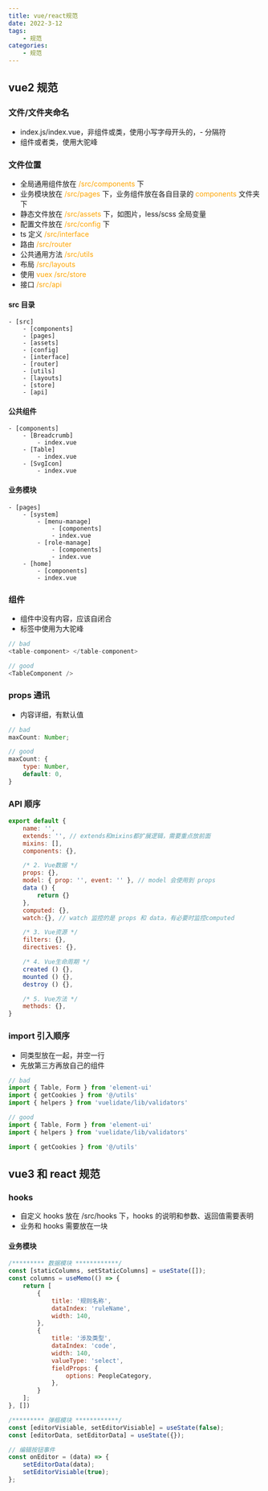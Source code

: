 ```yaml
---
title: vue/react规范
date: 2022-3-12
tags:
    - 规范
categories:
    - 规范
---
```


## vue2 规范

### 文件/文件夹命名

- index.js/index.vue，非组件或类，使用小写字母开头的，- 分隔符
- 组件或者类，使用大驼峰

### 文件位置

- 全局通用组件放在 <font color="orange">/src/components</font> 下
- 业务模块放在 <font color="orange">/src/pages</font> 下，业务组件放在各自目录的 <font color="orange">components</font> 文件夹下
- 静态文件放在 <font color="orange">/src/assets</font> 下，如图片，less/scss 全局变量
- 配置文件放在 <font color="orange">/src/config</font> 下
- ts 定义 <font color="orange">/src/interface</font>
- 路由 <font color="orange">/src/router</font>
- 公共通用方法 <font color="orange">/src/utils</font>
- 布局 <font color="orange">/src/layouts</font>
- 使用 <font color="orange">vuex</font> <font color="orange">/src/store</font>
- 接口 <font color="orange">/src/api</font>

#### src 目录

```
- [src]
    - [components]
    - [pages]
    - [assets]
    - [config]
    - [interface]
    - [router]
    - [utils]
    - [layouts]
    - [store]
    - [api]
```

#### 公共组件

```
- [components]
    - [Breadcrumb]
        - index.vue
    - [Table]
        - index.vue
    - [SvgIcon]
        - index.vue
```

#### 业务模块

```
- [pages]
    - [system]
        - [menu-manage]
            - [components]
            - index.vue
        - [role-manage]
            - [components]
            - index.vue
    - [home]
        - [components]
        - index.vue
```

### 组件

- 组件中没有内容，应该自闭合
- 标签中使用为大驼峰
  
```js
// bad
<table-component> </table-component>

// good
<TableComponent />
```

### props 通讯

- 内容详细，有默认值
  
```js
// bad
maxCount: Number;

// good
maxCount: {
    type: Number,
    default: 0,
}
```

### API 顺序

```js
export default {
    name: '',
    extends: '', // extends和mixins都扩展逻辑，需要重点放前面
    mixins: [],   
    components: {},

    /* 2. Vue数据 */
    props: {},
    model: { prop: '', event: '' }, // model 会使用到 props
    data () {
        return {}
    },
    computed: {},
    watch:{}, // watch 监控的是 props 和 data，有必要时监控computed

    /* 3. Vue资源 */
    filters: {},
    directives: {},

    /* 4. Vue生命周期 */
    created () {},
    mounted () {},
    destroy () {},

    /* 5. Vue方法 */
    methods: {}, 
}
```

### import 引入顺序

- 同类型放在一起，并空一行
- 先放第三方再放自己的组件
  
```js
// bad
import { Table, Form } from 'element-ui'
import { getCookies } from '@/utils'
import { helpers } from 'vuelidate/lib/validators'

// good
import { Table, Form } from 'element-ui'
import { helpers } from 'vuelidate/lib/validators'

import { getCookies } from '@/utils'
```

## vue3 和 react 规范

### hooks

- 自定义 hooks 放在 /src/hooks 下，hooks 的说明和参数、返回值需要表明
- 业务和 hooks 需要放在一块

#### 业务模块

```js
/********* 数据模块 ************/
const [staticColumns, setStaticColumns] = useState([]);
const columns = useMemo(() => {
    return [
        {
            title: '规则名称',
            dataIndex: 'ruleName',
            width: 140,
        },
        {
            title: '涉及类型',
            dataIndex: 'code',
            width: 140,
            valueType: 'select',
            fieldProps: {
                options: PeopleCategory,
            },
        }
    ];
}, [])

/********* 弹框模块 ************/
const [editorVisiable, setEditorVisiable] = useState(false);
const [editorData, setEditorData] = useState({});

// 编辑按钮事件
const onEditor = (data) => {
    setEditorData(data);
    setEditorVisiable(true);
};

```
